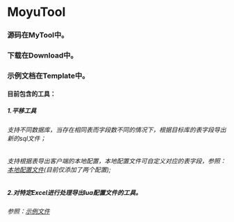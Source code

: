 # MoyuTool

### 源码在MyTool中。
### 下载在Download中。
### 示例文档在Template中。
  
  
  
  
#### 目前包含的工具：  
  
  
  
  
##### 1.平移工具  
###### 支持不同数据库，当存在相同表而字段数不同的情况下，根据目标库的表字段导出新的sql文件；  
###### 支持根据表导出客户端的本地配置，本地配置文件可自定义对应的表字段，参照：[本地配置文件](https://github.com/MeirinRuan/MoyuTool/tree/master/MyTool/Config)(目前仅添加了两个配置);  
##### 2.对特定Excel进行处理导出lua配置文件的工具。
###### 参照：[示例文件](https://github.com/MeirinRuan/MoyuTool/tree/master/Template)

